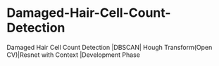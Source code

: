 # Damaged-Hair-Cell-Count-Detection
Damaged Hair Cell Count Detection |DBSCAN| Hough Transform(Open CV)|Resnet with Context |Development Phase 
